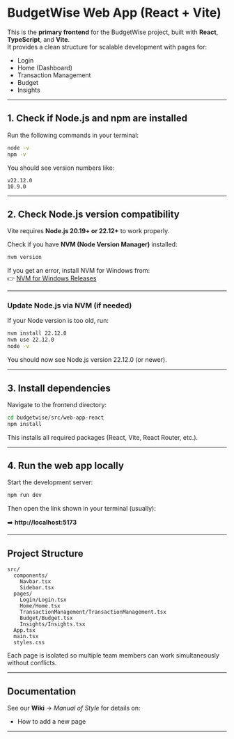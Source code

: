 
# BudgetWise Web App (React + Vite)

This is the **primary frontend** for the BudgetWise project, built with **React**, **TypeScript**, and **Vite**.  
It provides a clean structure for scalable development with pages for:

- Login  
- Home (Dashboard)  
- Transaction Management  
- Budget  
- Insights  

---

## 1. Check if Node.js and npm are installed

Run the following commands in your terminal:

```bash
node -v
npm -v
```

You should see version numbers like:

```
v22.12.0
10.9.0
```

---

## 2. Check Node.js version compatibility

Vite requires **Node.js 20.19+ or 22.12+** to work properly.

Check if you have **NVM (Node Version Manager)** installed:

```bash
nvm version
```

If you get an error, install NVM for Windows from:  
👉 [NVM for Windows Releases](https://github.com/coreybutler/nvm-windows/releases)


---

### Update Node.js via NVM (if needed)

If your Node version is too old, run:

```bash
nvm install 22.12.0
nvm use 22.12.0
node -v
```

You should now see Node.js version 22.12.0 (or newer).

---

## 3. Install dependencies

Navigate to the frontend directory:

```bash
cd budgetwise/src/web-app-react
npm install
```

This installs all required packages (React, Vite, React Router, etc.).

---

##  4. Run the web app locally

Start the development server:

```bash
npm run dev
```

Then open the link shown in your terminal (usually):

➡️ **http://localhost:5173**

---

## Project Structure

```
src/
  components/
    Navbar.tsx
    Sidebar.tsx
  pages/
    Login/Login.tsx
    Home/Home.tsx
    TransactionManagement/TransactionManagement.tsx
    Budget/Budget.tsx
    Insights/Insights.tsx
  App.tsx
  main.tsx
  styles.css
```

Each page is isolated so multiple team members can work simultaneously without conflicts.

---

## Documentation

See our **Wiki** → _Manual of Style_ for details on:
- How to add a new page

---
